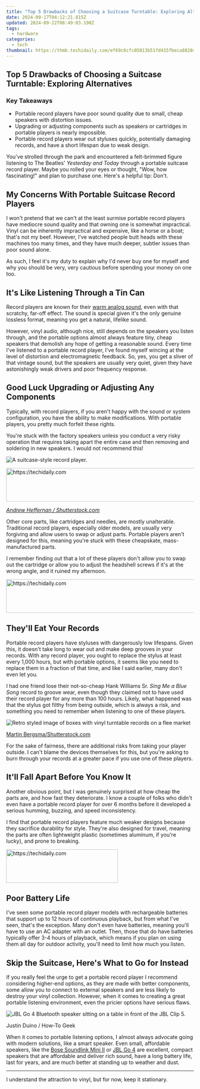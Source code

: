 ```yaml
---
title: "Top 5 Drawbacks of Choosing a Suitcase Turntable: Exploring Alternatives"
date: 2024-09-17T04:12:21.815Z
updated: 2024-09-22T08:49:03.198Z
tags:
  - hardware
categories:
  - tech
thumbnail: https://thmb.techidaily.com/ef69c6cfc05813b51fd415fbeca882846dc473b99199e876bd020898984fe0d1.png
---
```


## Top 5 Drawbacks of Choosing a Suitcase Turntable: Exploring Alternatives

### Key Takeaways

* Portable record players have poor sound quality due to small, cheap speakers with distortion issues.
* Upgrading or adjusting components such as speakers or cartridges in portable players is nearly impossible.
* Portable record players wear out styluses quickly, potentially damaging records, and have a short lifespan due to weak design.

 You've strolled through the park and encountered a felt-brimmed figure listening to The Beatles' _Yesterday and Today_ through a portable suitcase record player. Maybe you rolled your eyes or thought, "Wow, how fascinating!" and plan to purchase one. Here's a helpful tip: Don't.

##  My Concerns With Portable Suitcase Record Players

 I won't pretend that we can't at the least surmise portable record players have mediocre sound quality and that owning one is somewhat impractical. Vinyl can be inherently impractical and expensive, like a horse or a boat; that's not my beef. However, I've watched people butt heads with these machines too many times, and they have much deeper, subtler issues than poor sound alone.

 As such, I feel it's my duty to explain why I'd never buy one for myself and why you should be very, very cautious before spending your money on one too.

##  It's Like Listening Through a Tin Can

 Record players are known for their [warm analog sound](https://android-location-track.techidaily.com/in-2024-best-anti-tracker-software-for-samsung-galaxy-a23-5g-drfone-by-drfone-virtual-android/), even with that scratchy, far-off effect. The sound is special given it's the only genuine lossless format, meaning you get a natural, lifelike sound.

 However, vinyl audio, although nice, still depends on the speakers you listen through, and the portable options almost always feature tiny, cheap speakers that demolish any hope of getting a reasonable sound. Every time I've listened to a portable record player, I've found myself wincing at the level of distortion and electromagnetic feedback. So, yes, you get a sliver of that vintage sound, but the speakers are usually very quiet, given they have astonishingly weak drivers and poor frequency response.

##  Good Luck Upgrading or Adjusting Any Components

 Typically, with record players, if you aren't happy with the sound or system configuration, you have the ability to make modifications. With portable players, you pretty much forfeit these rights.

 You're stuck with the factory speakers unless you conduct a very risky operation that requires taking apart the entire case and then removing and soldering in new speakers. I would not recommend this!

![A suitcase-style record player.](https://static1.howtogeekimages.com/wordpress/wp-content/uploads/2022/09/6c513364.png) 

<!-- affiliate ads begin -->
<a href="https://appsumo.8odi.net/c/5597632/2037359/7443" target="_top" id="2037359">
  <img src="//a.impactradius-go.com/display-ad/7443-2037359" border="0" alt="https://techidaily.com" width="728" height="90"/>
</a>
<img height="0" width="0" src="https://appsumo.8odi.net/i/5597632/2037359/7443" style="position:absolute;visibility:hidden;" border="0" />
<!-- affiliate ads end -->

_[Andrew Heffernan / Shutterstock.com](https://www.shutterstock.com/image-photo/brown-vinyl-record-player-600668258)_

 Other core parts, like cartridges and needles, are mostly unalterable. Traditional record players, especially older models, are usually very forgiving and allow users to swap or adjust parts. Portable players aren't designed for this, meaning you're stuck with these cheapskate, mass-manufactured parts.

 I remember finding out that a lot of these players don't allow you to swap out the cartridge or allow you to adjust the headshell screws if it's at the wrong angle, and it ruined my afternoon.

<!-- affiliate ads begin -->
<a href="https://aligracehair.sjv.io/c/5597632/2115921/19272" target="_top" id="2115921">
  <img src="//a.impactradius-go.com/display-ad/19272-2115921" border="0" alt="https://techidaily.com" width="728" height="90"/>
</a>
<img height="0" width="0" src="https://aligracehair.sjv.io/i/5597632/2115921/19272" style="position:absolute;visibility:hidden;" border="0" />
<!-- affiliate ads end -->

##  They'll Eat Your Records

 Portable record players have styluses with dangerously low lifespans. Given this, it doesn't take long to wear out and make deep grooves in your records. With any record player, you ought to replace the stylus at least every 1,000 hours, but with portable options, it seems like you need to replace them in a fraction of that time, and like I said earlier, many don't even let you.

 I had one friend lose their not-so-cheap Hank Williams Sr. _Sing Me a Blue Song_ record to groove wear, even though they claimed not to have used their record player for any more than 100 hours. Likely, what happened was that the stylus got filthy from being outside, which is always a risk, and something you need to remember when listening to one of these players.

![Retro styled image of boxes with vinyl turntable records on a flee market](https://static1.howtogeekimages.com/wordpress/wp-content/uploads/2021/12/d23e0a51.png) 

[Martin Bergsma/Shutterstock.com](https://www.shutterstock.com/image-photo/retro-styled-image-boxes-vinyl-turntable-213728074)

 For the sake of fairness, there are additional risks from taking your player outside. I can't blame the devices themselves for this, but you're asking to burn through your records at a greater pace if you use one of these players.

##  It'll Fall Apart Before You Know It

 Another obvious point, but I was genuinely surprised at how cheap the parts are, and how fast they deteriorate. I know a couple of folks who didn't even have a portable record player for over 6 months before it developed a serious humming, buzzing, and speed inconsistency.

 I find that portable record players feature much weaker designs because they sacrifice durability for style. They're also designed for travel, meaning the parts are often lightweight plastic (sometimes aluminum, if you're lucky), and prone to breaking.

<!-- affiliate ads begin -->
<a href="https://aligracehair.sjv.io/c/5597632/2087262/19272" target="_top" id="2087262">
  <img src="//a.impactradius-go.com/display-ad/19272-2087262" border="0" alt="https://techidaily.com" width="300" height="90"/>
</a>
<img height="0" width="0" src="https://aligracehair.sjv.io/i/5597632/2087262/19272" style="position:absolute;visibility:hidden;" border="0" />
<!-- affiliate ads end -->

##  Poor Battery Life

 I've seen some portable record player models with rechargeable batteries that support up to 12 hours of continuous playback, but from what I've seen, that's the exception. Many don't even have batteries, meaning you'll have to use an AC adapter with an outlet. Then, those that do have batteries typically offer 3-4 hours of playback, which means if you plan on using them all day for outdoor activity, you'll need to limit how much you listen.

##  Skip the Suitcase, Here's What to Go for Instead

 If you really feel the urge to get a portable record player I recommend considering higher-end options, as they are made with better components, some allow you to connect to external speakers and are less likely to destroy your vinyl collection. However, when it comes to creating a great portable listening environment, even the pricier options have serious flaws.

![JBL Go 4 Bluetooth speaker sitting on a table in front of the JBL Clip 5.](https://static1.howtogeekimages.com/wordpress/wp-content/uploads/2024/06/53456561423_52bd198d63_o.jpg) 

Justin Duino / How-To Geek

 When it comes to portable listening options, I almost always advocate going with modern solutions, like a smart speaker. Even small, affordable speakers, like the [Bose Soundlink Mini II](https://www.anrdoezrs.net/links/3607085/type/dlg/sid/UUhtgUeUpU2003551/https://www.bose.com/p/bose-soundlink-mini-ii/SLMINII-SPEAKERWIRELESS-PRL-US.html) or [JBL Go 4](https://mm.jbl.com/bluetooth-portables/GO-4.html) are excellent, compact speakers that are affordable and deliver rich sound, have a long battery life, last for years, and are much better at standing up to weather and dust.

---

 I understand the attraction to vinyl, but for now, keep it stationary.

<ins class="adsbygoogle"
     style="display:block"
     data-ad-format="autorelaxed"
     data-ad-client="ca-pub-7571918770474297"
     data-ad-slot="1223367746"></ins>

<ins class="adsbygoogle"
     style="display:block"
     data-ad-client="ca-pub-7571918770474297"
     data-ad-slot="8358498916"
     data-ad-format="auto"
     data-full-width-responsive="true"></ins>



